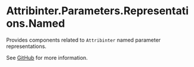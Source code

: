 # Attribinter.Parameters.Representations.Named

Provides components related to `Attribinter` named parameter representations.

See [GitHub](https://github.com/Attribinter/Attribinter.Parameters.Representations.Named) for more information.